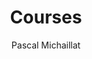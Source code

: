 ---
title: "Courses"
author: "Pascal Michaillat"
description: "Undergraduate and graduate courses on business cycles, economic slack, unemployment, macroeconomics, and mathematical methods."
---